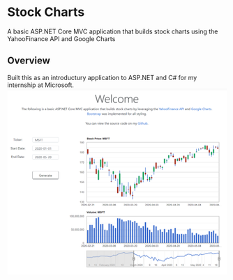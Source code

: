 # Stock Charts
A basic ASP.NET Core MVC application that builds stock charts using the YahooFinance API and Google Charts

## Overview
Built this as an introductury application to ASP.NET and C# for my internship at Microsoft.
![alt text](https://raw.githubusercontent.com/Maanav-G/Stock-Charts/master/preview.PNG)

